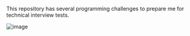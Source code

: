 This repository has several programming challenges to prepare me for technical interview tests.

![image](https://markodenic.com/wp-content/uploads/2020/12/Virtual-interviews-e1613893323722.png)